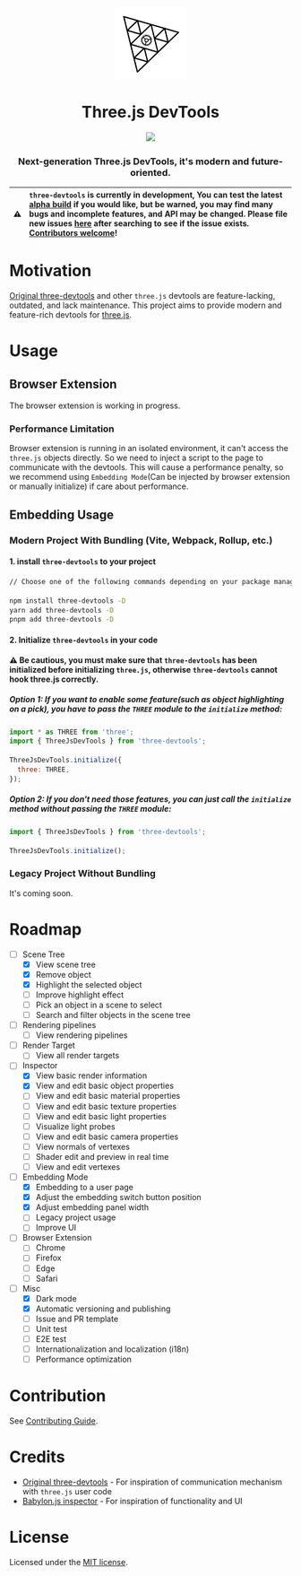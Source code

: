 <p align="center">
  <img src="./resource/logo.svg" height="128">
  <h1 align="center">Three.js DevTools</h1>
</p>

<p align="center">
  <a href="https://www.npmjs.com/package/three-devtools"><img src="https://img.shields.io/npm/v/three-devtools?style=for-the-badge"></a>
</p>

<h3 align="center">
  Next-generation Three.js DevTools, it's modern and future-oriented.
</h3>

| ⚠️  | `three-devtools` is currently in development, You can test the latest [alpha build](https://www.npmjs.com/package/three-devtools) if you would like, but be warned, you may find many bugs and incomplete features, and API may be changed. Please file new issues [here](https://github.com/vimcaw/three-devtools/issues) after searching to see if the issue exists. [Contributors welcome](https://github.com/vimcaw/three-devtools/blob/main/CONTRIBUTING.md)! |
| --- | :----------------------------------------------------------------------------------------------------------------------------------------------------------------------------------------------------------------------------------------------------------------------------------------------------------------------------------------------------------------------------------------------------------------------------------------------------------------------------------------------------------------------- |

# Motivation

[Original three-devtools](https://github.com/threejs/three-devtools) and other `three.js` devtools are feature-lacking, outdated, and lack maintenance. This project aims to provide modern and feature-rich devtools for [three.js](https://threejs.org).

# Usage

## Browser Extension

The browser extension is working in progress.

### Performance Limitation

Browser extension is running in an isolated environment, it can't access the `three.js` objects directly. So we need to inject a script to the page to communicate with the devtools. This will cause a performance penalty, so we recommend using `Embedding Mode`(Can be injected by browser extension or manually initialize) if care about performance.

## Embedding Usage

### Modern Project With Bundling (Vite, Webpack, Rollup, etc.)

#### 1. install `three-devtools` to your project

```bash
// Choose one of the following commands depending on your package manager

npm install three-devtools -D
yarn add three-devtools -D
pnpm add three-devtools -D
```

#### 2. Initialize `three-devtools` in your code

**⚠️ Be cautious, you must make sure that `three-devtools` has been initialized before initializing `three.js`, otherwise `three-devtools` cannot hook three.js correctly.**

##### Option 1: If you want to enable some feature(such as object highlighting on a pick), you have to pass the `THREE` module to the `initialize` method:

```js
import * as THREE from 'three';
import { ThreeJsDevTools } from 'three-devtools';

ThreeJsDevTools.initialize({
  three: THREE,
});
```

##### Option 2: If you don't need those features, you can just call the `initialize` method without passing the `THREE` module:

```js
import { ThreeJsDevTools } from 'three-devtools';

ThreeJsDevTools.initialize();
```

### Legacy Project Without Bundling

It's coming soon.

# Roadmap

- [ ] Scene Tree
  - [x] View scene tree
  - [x] Remove object
  - [x] Highlight the selected object
  - [ ] Improve highlight effect
  - [ ] Pick an object in a scene to select
  - [ ] Search and filter objects in the scene tree
- [ ] Rendering pipelines
  - [ ] View rendering pipelines
- [ ] Render Target
  - [ ] View all render targets
- [ ] Inspector
  - [x] View basic render information
  - [x] View and edit basic object properties
  - [ ] View and edit basic material properties
  - [ ] View and edit basic texture properties
  - [ ] View and edit basic light properties
  - [ ] Visualize light probes
  - [ ] View and edit basic camera properties
  - [ ] View normals of vertexes
  - [ ] Shader edit and preview in real time
  - [ ] View and edit vertexes
- [ ] Embedding Mode
  - [x] Embedding to a user page
  - [x] Adjust the embedding switch button position
  - [x] Adjust embedding panel width
  - [ ] Legacy project usage
  - [ ] Improve UI
- [ ] Browser Extension
  - [ ] Chrome
  - [ ] Firefox
  - [ ] Edge
  - [ ] Safari
- [ ] Misc
  - [x] Dark mode
  - [x] Automatic versioning and publishing
  - [ ] Issue and PR template
  - [ ] Unit test
  - [ ] E2E test
  - [ ] Internationalization and localization (i18n)
  - [ ] Performance optimization

# Contribution

See [Contributing Guide](CONTRIBUTING.md).

# Credits

- [Original three-devtools](https://github.com/threejs/three-devtools) - For inspiration of communication mechanism with `three.js` user code
- [Babylon.js inspector](https://doc.babylonjs.com/toolsAndResources/inspector) - For inspiration of functionality and UI

# License

Licensed under the [MIT license](./LICENSE).
